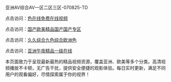 亚洲AV综合AV一区二区三区-070825-TD

点击访问：<a href="https://heiliaoxwd5i8.pages.dev">色在线免费在线视频</a>

点击访问：<a href="https://heiliaowzu4ur.pages.dev">国产欧美精品国产国产专区</a>

点击访问：<a href="https://heiliaozj3tjd.pages.dev">久久综合九色综合欧洲色</a>

点击访问：<a href="https://heiliaoe8ajia.pages.dev">亚洲午夜精品一级在线</a>

本页面致力于呈现最新最热的精品视频资源，覆盖亚洲、欧美等多个分类。高清视频播放不卡顿，无广告干扰，提供安全便捷的观影体验。每日实时更新，满足不同用户的观看偏好，尽情探索属于你的视界！

<span style="display:none;">[Canonical link](https://github.com/MA070825/MA06 ）</span>

